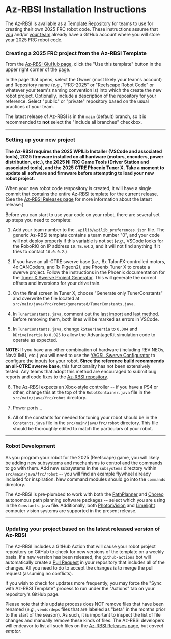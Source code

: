 # Az-RBSI Installation Instructions

The Az-RBSI is available as a [Template Repository](
https://docs.github.com/en/repositories/creating-and-managing-repositories/creating-a-repository-from-a-template#creating-a-repository-from-a-template)
for teams to use for creating their own 2025 FRC robot code.  These instructions
assume that [you](
https://docs.github.com/en/get-started/start-your-journey/creating-an-account-on-github)
and/or [your team](
https://docs.github.com/en/get-started/learning-about-github/types-of-github-accounts#organization-accounts)
already have a GitHub account where you will store your 2025 FRC robot code.

### Creating a 2025 FRC project from the Az-RBSI Template

From the [Az-RBSI GiuHub page](https://github.com/AZ-First/Az-RBSI/), click the "Use this template" button in the upper right corner of the page.

In the page that opens, select the Owner (most likely your team's account) and
Repository name (*e.g.*, "FRC-2025" or "Reefscape Robot Code" or whatever your team's naming convention
is) into which the create the new robot project.  Optionally, include a
description of the repository for your reference.  Select "public" or "private"
repository based on the usual practices of your team.

The latest release of Az-RBSI is in the `main` (default) branch, so it is
recommended to **not** select the "Include all branches" checkbox.

--------

### Setting up your new project

**The Az-RBSI requires the 2025 WPILib Installer (VSCode and associated tools),
2025 firmware installed on all hardware (motors, encoders, power distribution,
etc.), the 2025 NI FRC Game Tools (Driver Station and associated tools), and
the 2025 CTRE Phoenix Tuner X.  Take a moment to update all software and
firmware before attempting to load your new robot project.**

When your new robot code respository is created, it will have a single commit
that contains the entire Az-RBSI template for the current release.  (See the
[Az-RBSI Releases page](https://github.com/AZ-First/Az-RBSI/releases) for more
information about the latest release.)

Before you can start to use your code on your robot, there are several set up
steps you need to complete:

1. Add your team number to the `.wpilib/wpilib_preferences.json` file.  The
   generic Az-RBSI template contains a team number "0", and your code will not
   deploy properly if this variable is not set (*e.g.*, VSCode looks for the
   RoboRIO on IP address `10.TE.AM.2`, and it will not find anything if it
   tries to contact `10.0.0.2`.)

2. If you have an all-CTRE swerve base (*i.e.*, 8x TalonFX-controlled motors,
   4x CANCoders, and 1x Pigeon2), use Phoenix Tuner X to create a swerve
   project.  Follow the instructions in the Phoenix documentation for the
   [Tuner X Swerve Project Generator](
   https://v6.docs.ctr-electronics.com/en/latest/docs/tuner/tuner-swerve/index.html).
   This will generate the correct offsets and inversions for your drive train.

3. On the final screen in Tuner X, choose "Generate only TunerConstants" and
   overwrite the file located at `src/main/java/frc/robot/generated/TunerConstants.java`.

4. In `TunerConstants.java`, comment out the [last import](
   https://github.com/CrossTheRoadElec/Phoenix6-Examples/blob/1db713d75b08a4315c9273cebf5b5e6a130ed3f7/java/SwerveWithPathPlanner/src/main/java/frc/robot/generated/TunerConstants.java#L18)
   and [last method](
   https://github.com/CrossTheRoadElec/Phoenix6-Examples/blob/1db713d75b08a4315c9273cebf5b5e6a130ed3f7/java/SwerveWithPathPlanner/src/main/java/frc/robot/generated/TunerConstants.java#L171-L175).
   Before removing them, both lines will be marked as errors in VSCode.

5. In `TunerConstants.java`, change `kSteerInertia` to `0.004` and
   `kDriveInertia` to `0.025` to allow the AdvantageKit simulation code to
   operate as expected.


**NOTE:** If you have any other combination of hardware (including REV NEOs,
NavX IMU, etc.) you will need to use the [YAGSL Swerve Configurator](
https://broncbotz3481.github.io/YAGSL-Example/) to configure the inputs for
your robot.  **Since the reference build recommends an all-CTRE swerve base**,
this functionality has not been extensively tested.  Any teams that adopt this
method are encouraged to submit bug reports and code fixes to the [Az-RBSI
repository](https://github.com/AZ-First/Az-RBSI).

6. The Az-RBSI expects an Xbox-style controller -- if you have a PS4 or other,
   change this at the top of the `RobotContainer.java` file in the
   `src/main/java/frc/robot` directory.

7. Power ports...

8. All of the constants for needed for tuning your robot should be in the
   `Constants.java` file in the `src/main/java/frc/robot` directory.  This file
   should be thoroughly edited to match the particulars of your robot.


--------

### Robot Development

As you program your robot for the 2025 (Reefscape) game, you will likely be
adding new subsystems and mechanisms to control and the commands to go with
them.  Add new subsystems in the `subsystems` directory within
`src/main/java/frc/robot` -- you will find an example flywheel already included
for inspiration.  New command modules should go into the `commands` directory.

The Az-RBSI is pre-plumbed to work with both the [PathPlanner](
https://pathplanner.dev/home.html) and [Choreo](
https://sleipnirgroup.github.io/Choreo/) autonomous path planning software
packages -- select which you are using in the `Constants.java` file.
Additionally, both [PhotonVision](https://docs.photonvision.org/en/latest/) and
[Limelight](
https://docs.limelightvision.io/docs/docs-limelight/getting-started/summary)
computer vision systems are supported in the present release.


--------

### Updating your project based on the latest released version of Az-RBSI

The Az-RBSI includes a GitHub Action that will cause your robot project
repository on GitHub to check for new versions of the template on a weekly
basis.  If a new version has been released, the `github-actions` bot will
automatically create a [Pull Request](
https://docs.github.com/en/pull-requests/collaborating-with-pull-requests/proposing-changes-to-your-work-with-pull-requests/about-pull-requests)
in your repository that includes all of the changes.  All you need to do to
accept the changes is to merge the pull request (assuming no conflicts).

If you wish to check for updates more frequently, you may force the "Sync with
Az-RBSI Template" process to run under the "Actions" tab on your repository's
GitHub page.

Please note that this update process does NOT remove files that have been
renamed (*e.g.*, `vendordeps` files that are labeled as "beta" in the months
prior to the start of the season).  As such, it is important to inspect the
list of file changes and manually remove these kinds of files.  The Az-RBSI
developers will endeavor to list all such files on the [Az-RBSI Releases page](
https://github.com/AZ-First/Az-RBSI/releases), but *caveat emptor*.
